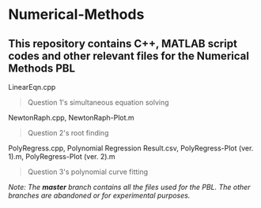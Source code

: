 # Numerical-Methods

## This repository contains C++, MATLAB script codes and other relevant files for the Numerical Methods PBL  

LinearEqn.cpp  
> Question 1's simultaneous equation solving  

NewtonRaph.cpp, NewtonRaph-Plot.m  
> Question 2's root finding  

PolyRegress.cpp, Polynomial Regression Result.csv, PolyRegress-Plot (ver. 1).m, PolyRegress-Plot (ver. 2).m  
> Question 3's polynomial curve fitting   

*Note: The **master** branch contains all the files used for the PBL. The other branches are abandoned or for experimental purposes.*
